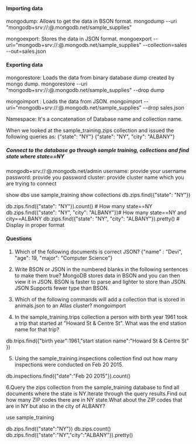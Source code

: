 #### Importing data

mongodump: Allows to get the data in BSON format.
mongodump --uri "mongodb+srv://<your username>:<your password>@<your cluster>.mongodb.net/sample_supplies"

mongoexport: Stores the data in JSON format.
mongoexport --uri="mongodb+srv://<your username>:<your password>@<your cluster>.mongodb.net/sample_supplies" --collection=sales --out=sales.json

#### Exporting data

mongorestore: Loads the data from binary database dump created by mongo dump.
mongorestore --uri "mongodb+srv://<your username>:<your password>@<your cluster>.mongodb.net/sample_supplies"  --drop dump

mongoimport : Loads the data from JSON.
mongoimport --uri="mongodb+srv://<your username>:<your password>@<your cluster>.mongodb.net/sample_supplies" --drop sales.json

Namespace: It's a concatenation of Database name and collection name.

When we looked at the sample_training.zips collection and issued the following queries as:
{"state": "NY"}
{"state": "NY", "city": "ALBANY"} 

##### Connect to the database go through sample training, collections and find state where state==NY 
mongodb+srv://<username>:<password>@<cluster>.mongodb.net/admin
username: provide your username
password: provide you password
cluster: provide cluster name which you are trying to connect

show dbs
use sample_training
show collections
db.zips.find({"state": "NY"})

db.zips.find({"state": "NY"}).count() # How many state==NY 
db.zips.find({"state": "NY", "city": "ALBANY"})# How many state==NY and city==ALBANY 
db.zips.find({"state": "NY", "city": "ALBANY"}).pretty() # Display in proper format

#### Questions
1. Which of the following documents is correct JSON?
{"name" : "Devi", "age": 19, "major": "Computer Science"}

2. Write BSON or JSON in the numbered blanks in the following sentences to make them true?
MongoDB stores data in BSON and you can then view it in JSON.
BSON is faster to parse and lighter to store than JSON.
JSON Supports fewer type than BSON.

3. Which of the following commands will add a collection that is stored in animals.json to an Atlas cluster?
mongoimport 

4. In the sample_training.trips collection a person with birth year 1961 took a
trip that started at "Howard St & Centre St". What was the end station name for
that trip?

db.trips.find({"birth year":1961,"start station name":"Howard St & Centre St" })

5. Using the sample_training.inspections collection find out how many inspections
were conducted on Feb 20 2015.

db.inspections.find({"date":"Feb 20 2015"}).count()

6.Query the zips collection from the sample_training database to find all
   documents where the state is NY.Iterate through the query results.Find out how many ZIP codes there are in NY state.What about the ZIP codes that are in NY but also in the city of ALBANY?

use sample_training

db.zips.find({"state":"NY"})
db.zips.count()
db.zips.find({"state":"NY","city":"ALBANY"}).pretty()   
